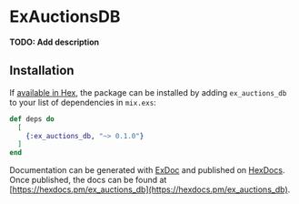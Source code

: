 # ExAuctionsDB

**TODO: Add description**

## Installation

If [available in Hex](https://hex.pm/docs/publish), the package can be installed
by adding `ex_auctions_db` to your list of dependencies in `mix.exs`:

```elixir
def deps do
  [
    {:ex_auctions_db, "~> 0.1.0"}
  ]
end
```

Documentation can be generated with [ExDoc](https://github.com/elixir-lang/ex_doc)
and published on [HexDocs](https://hexdocs.pm). Once published, the docs can
be found at [https://hexdocs.pm/ex_auctions_db](https://hexdocs.pm/ex_auctions_db).

